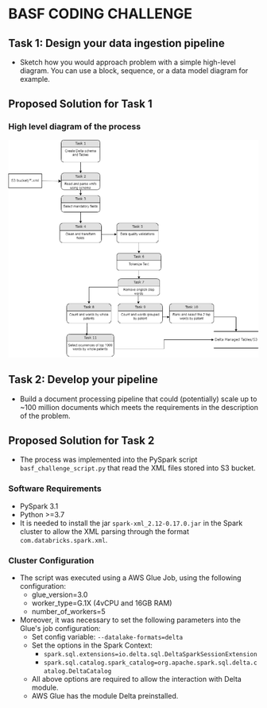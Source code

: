 # BASF CODING CHALLENGE

## Task 1: Design your data ingestion pipeline
* Sketch how you would approach problem with a simple high-level diagram. You can use a block, sequence, or a data model diagram for example.

## Proposed Solution for Task 1
### High level diagram of the process

![](basf_challenge_process_diagram.png)


## Task 2: Develop your pipeline
* Build a document processing pipeline that could (potentially) scale up to ~100 million documents which meets the requirements in the description of the problem.

## Proposed Solution for Task 2
* The process was implemented into the PySpark script `basf_challenge_script.py` that read the XML files stored into S3 bucket.

### Software Requirements
* PySpark 3.1
* Python >=3.7
* It is needed to install the jar `spark-xml_2.12-0.17.0.jar` in the Spark cluster to allow the XML parsing through the format `com.databricks.spark.xml`.

### Cluster Configuration
* The script was executed using a AWS Glue Job, using the following configuration:
    * glue_version=3.0
    * worker_type=G.1X (4vCPU and 16GB RAM)
    * number_of_workers=5
* Moreover, it was necessary to set the following parameters into the Glue's job configuration:
    * Set config variable: `--datalake-formats=delta`
    * Set the options in the Spark Context:
        * `spark.sql.extensions=io.delta.sql.DeltaSparkSessionExtension`
        * `spark.sql.catalog.spark_catalog=org.apache.spark.sql.delta.catalog.DeltaCatalog`
    * All above options are required to allow the interaction with Delta module.
    * AWS Glue has the module Delta preinstalled.
